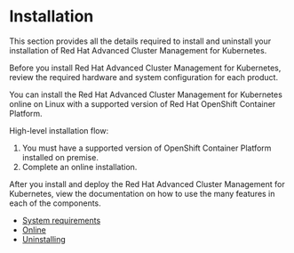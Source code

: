 # Installation

This section provides all the details required to install and uninstall your installation of Red Hat Advanced Cluster Management for Kubernetes.

Before you install Red Hat Advanced Cluster Management for Kubernetes, review the required hardware and system configuration for each product.

You can install the Red Hat Advanced Cluster Management for Kubernetes online on Linux with a supported version of Red Hat OpenShift Container Platform.

High-level installation flow:

1. You must have a supported version of OpenShift Container Platform installed on premise.
2. Complete an online installation.

After you install and deploy the Red Hat Advanced Cluster Management for Kubernetes, view the documentation on how to use the many features in each of the components.

   - [System requirements](requirements.md)
   - [Online](install_connected.md)
   - [Uninstalling](uninstall.md)
